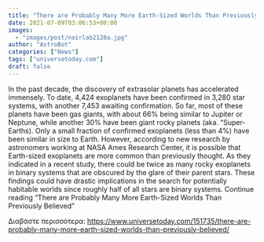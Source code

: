 ```yaml
---
title: "There are Probably Many More Earth-Sized Worlds Than Previously Believed"
date: 2021-07-09T03:06:53+00:00
images:
  - "images/post/noirlab2120a.jpg"
author: "AstroBot"
categories: ["News"]
tags: ["universetoday.com"]
draft: false
---
```


In the past decade, the discovery of extrasolar planets has accelerated immensely. To date, 4,424 exoplanets have been confirmed in 3,280 star systems, with another 7,453 awaiting confirmation. So far, most of these planets have been gas giants, with about 66% being similar to Jupiter or Neptune, while another 30% have been giant rocky planets (aka. “Super-Earths). Only a small fraction of confirmed exoplanets (less than 4%) have been similar in size to Earth. However, according to new research by astronomers working at NASA Ames Research Center, it is possible that Earth-sized exoplanets are more common than previously thought. As they indicated in a recent study, there could be twice as many rocky exoplanets in binary systems that are obscured by the glare of their parent stars. These findings could have drastic implications in the search for potentially habitable worlds since roughly half of all stars are binary systems. Continue reading “There are Probably Many More Earth-Sized Worlds Than Previously Believed” 

Διαβάστε περισσότερα: https://www.universetoday.com/151735/there-are-probably-many-more-earth-sized-worlds-than-previously-believed/

